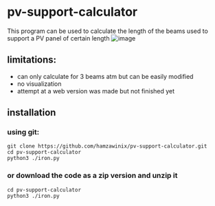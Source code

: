 # pv-support-calculator


This program can be used to calculate the length of the beams used to support a PV panel of certain length
![image](https://user-images.githubusercontent.com/34142795/130344295-652f91cf-515a-459a-9db4-a715514b8ee9.png)


## limitations:

  - can only calculate for 3 beams atm but can be easily modified
  - no visualization
  - attempt at a web version was made but not finished yet

## installation

### using git:
``` 
git clone https://github.com/hamzawinix/pv-support-calculator.git
cd pv-support-calculator
python3 ./iron.py
```
### or download the code as a zip version and unzip it
```
cd pv-support-calculator
python3 ./iron.py
```
